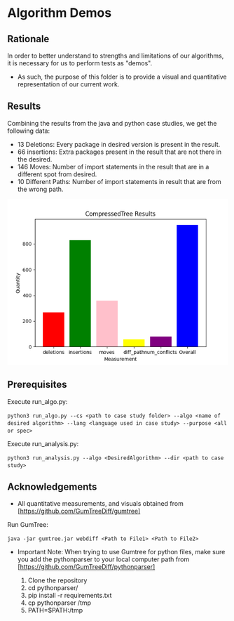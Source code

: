 # Algorithm Demos

## Rationale

In order to better understand to strengths and limitations of our algorithms, it is necessary for us to perform tests as "demos". 
* As such, the purpose of this folder is to provide a visual and quantitative representation of our current work. 


## Results

Combining the results from the java and python case studies, we get the following data:
* 13 Deletions: Every package in desired version is present in the result.
* 66 insertions: Extra packages present in the result that are not there in the desired.
* 146 Moves: Number of import statements in the result that are in a different spot from desired.
* 10 Different Paths: Number of import statements in result that are from the wrong path.

![My Image](images/CompressedTree.png)

## Prerequisites

Execute run_algo.py:

`python3 run_algo.py --cs <path to case study folder> --algo <name of desired algorithm> --lang <language used in case study> --purpose <all or spec>`

Execute run_analysis.py:

`python3 run_analysis.py --algo <DesiredAlgorithm> --dir <path to case study>`

## Acknowledgements

* All quantitative measurements, and visuals obtained from [https://github.com/GumTreeDiff/gumtree]

Run GumTree:

`java -jar gumtree.jar webdiff <Path to File1> <Path to File2>`

* Important Note: When trying to use Gumtree for python files, make sure you add the pythonparser to your local computer path from [https://github.com/GumTreeDiff/pythonparser]

    1. Clone the repository
    2. cd pythonparser/
    3. pip install -r requirements.txt
    4. cp pythonparser /tmp
    5. PATH=$PATH:/tmp

